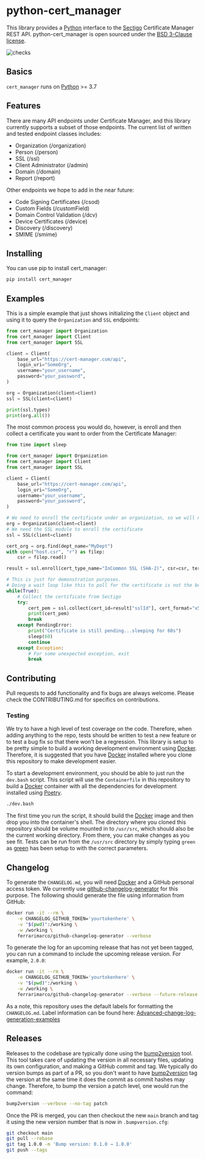 # python-cert_manager

This library provides a [Python][1] interface to the [Sectigo][2] Certificate Manager REST API.  python-cert_manager is open sourced under the [BSD 3-Clause license](LICENSE.txt).

![checks](https://github.com/broadinstitute/python-cert_manager/workflows/checks/badge.svg?branch=main)

## Basics

`cert_manager` runs on [Python][1] >= 3.7

## Features

There are many API endpoints under Certificate Manager, and this library currently supports a subset of those endpoints.  The current list of written and tested endpoint classes includes:

* Organization (/organization)
* Person (/person)
* SSL (/ssl)
* Client Administrator (/admin)
* Domain (/domain)
* Report (/report)

Other endpoints we hope to add in the near future:

* Code Signing Certificates (/csod)
* Custom Fields (/customField)
* Domain Control Validation (/dcv)
* Device Certificates (/device)
* Discovery (/discovery)
* SMIME (/smime)

## Installing

You can use pip to install cert_manager:

```sh
pip install cert_manager
```

## Examples

This is a simple example that just shows initializing the `Client` object and using it to query the `Organization` and `SSL` endpoints:

```python
from cert_manager import Organization
from cert_manager import Client
from cert_manager import SSL

client = Client(
    base_url="https://cert-manager.com/api",
    login_uri="SomeOrg",
    username="your_username",
    password="your_password",
)

org = Organization(client=client)
ssl = SSL(client=client)

print(ssl.types)
print(org.all())
```

The most common process you would do, however, is enroll and then collect a certificate you want to order from the Certificate Manager:

```python
from time import sleep

from cert_manager import Organization
from cert_manager import Client
from cert_manager import SSL

client = Client(
    base_url="https://cert-manager.com/api",
    login_uri="SomeOrg",
    username="your_username",
    password="your_password",
)

# We need to enroll the certificate under an organization, so we will need to query the API for that
org = Organization(client=client)
# We need the SSL module to enroll the certificate
ssl = SSL(client=client)

cert_org = org.find(dept_name="MyDept")
with open("host.csr", "r") as filep:
    csr = filep.read()

result = ssl.enroll(cert_type_name="InCommon SSL (SHA-2)", csr=csr, term=365, org_id=cert_org[0]["id"])

# This is just for demonstration purposes.
# Doing a wait loop like this to poll for the certificate is not the best way to go about this.
while(True):
    # Collect the certificate from Sectigo
    try:
        cert_pem = ssl.collect(cert_id=result["sslId"], cert_format="x509CO")
        print(cert_pem)
        break
    except PendingError:
        print("Certificate is still pending...sleeping for 60s")
        sleep(60)
        continue
    except Exception:
        # For some unexpected exception, exit
        break
```

## Contributing

Pull requests to add functionality and fix bugs are always welcome.  Please check the CONTRIBUTING.md for specifics on contributions.

### Testing

We try to have a high level of test coverage on the code.  Therefore, when adding anything to the repo, tests should be written to test a new feature or to test a bug fix so that there won't be a regression.  This library is setup to be pretty simple to build a working development environment using [Docker][4].  Therefore, it is suggested that you have [Docker][4] installed where you clone this repository to make development easier.

To start a development environment, you should be able to just run the `dev.bash` script.  This script will use the `Containerfile` in this repository to build a [Docker][4] container with all the dependencies for development installed using [Poetry][3].

```sh
./dev.bash
```

The first time you run the script, it should build the [Docker][4] image and then drop you into the container's shell.  The directory where you cloned this repository should be volume mounted in to `/usr/src`, which should also be the current working directory.  From there, you can make changes as you see fit.  Tests can be run from the `/usr/src` directory by simply typing `green` as [green][5] has been setup to with the correct parameters.

## Changelog

To generate the `CHANGELOG.md`, you will need [Docker][4] and a GitHub personal access token.  We currently use [github-changelog-generator](https://github.com/github-changelog-generator/github-changelog-generator) for this purpose.  The following should generate the file using information from GitHub:

```sh
docker run -it --rm \
    -e CHANGELOG_GITHUB_TOKEN='yourtokenhere' \
    -v "$(pwd)":/working \
    -w /working \
    ferrarimarco/github-changelog-generator --verbose
```

To generate the log for an upcoming release that has not yet been tagged, you can run a command to include the upcoming release version.  For example, `2.0.0`:

```sh
docker run -it --rm \
    -e CHANGELOG_GITHUB_TOKEN='yourtokenhere' \
    -v "$(pwd)":/working \
    -w /working \
    ferrarimarco/github-changelog-generator --verbose --future-release 2.0.0 --unreleased
```

As a note, this repository uses the default labels for formatting the `CHANGELOG.md`.  Label information can be found here: [Advanced-change-log-generation-examples](https://github.com/github-changelog-generator/github-changelog-generator/wiki/Advanced-change-log-generation-examples#section-options)

## Releases

Releases to the codebase are typically done using the [bump2version][6] tool.  This tool takes care of updating the version in all necessary files, updating its own configuration, and making a GitHub commit and tag.  We typically do version bumps as part of a PR, so you don't want to have [bump2version][6] tag the version at the same time it does the commit as commit hashes may change.  Therefore, to bump the version a patch level, one would run the command:

```sh
bump2version --verbose --no-tag patch
```

Once the PR is merged, you can then checkout the new `main` branch and tag it using the new version number that is now in `.bumpversion.cfg`:

```sh
git checkout main
git pull --rebase
git tag 1.0.0 -m 'Bump version: 0.1.0 → 1.0.0'
git push --tags
```

[1]: https://www.python.org/ "Python"
[2]: https://sectigo.com/ "Sectigo"
[3]: https://pipenv.readthedocs.io/en/latest/ "Pipenv"
[4]: https://www.docker.com/ "Docker"
[5]: https://github.com/CleanCut/green "green"
[6]: https://pypi.org/project/bump2version/ "bump2version"
